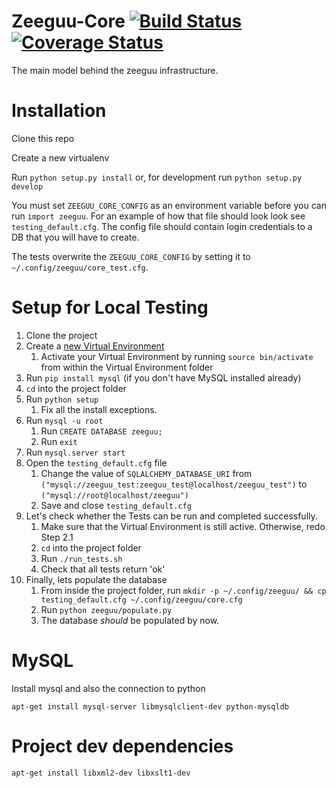 # Zeeguu-Core [![Build Status](https://travis-ci.org/mircealungu/Zeeguu-Core.svg?branch=master)](https://travis-ci.org/mircealungu/Zeeguu-Core) [![Coverage Status](https://coveralls.io/repos/github/mircealungu/Zeeguu-Core/badge.svg?branch=master)](https://coveralls.io/github/mircealungu/Zeeguu-Core?branch=master)

The main model behind the zeeguu infrastructure.


# Installation

Clone this repo

Create a new virtualenv

Run `python setup.py install` or, for development run `python setup.py develop`

You must set `ZEEGUU_CORE_CONFIG` as an environment variable
before you can run `import zeeguu`. For an example of how that
file should look look see `testing_default.cfg`. The config file
should contain login credentials to a DB that you will have to 
create.

The tests overwrite the `ZEEGUU_CORE_CONFIG` by setting it to 
`~/.config/zeeguu/core_test.cfg`.

# Setup for Local Testing
1. Clone the project
2. Create a [new Virtual Environment](http://www.pythonforbeginners.com/basics/how-to-use-python-virtualenv)
   1. Activate your Virtual Environment by running `source bin/activate` from within the Virtual Environment folder
3. Run `pip install mysql` (if you don't have MySQL installed already)
4. `cd` into the project folder
5. Run `python setup`
   1. Fix all the install exceptions.
6. Run `mysql -u root`
   1. Run `CREATE DATABASE zeeguu;`
   2. Run `exit`
6. Run `mysql.server start`
7. Open the `testing_default.cfg` file
   1. Change the value of `SQLALCHEMY_DATABASE_URI` from `("mysql://zeeguu_test:zeeguu_test@localhost/zeeguu_test")` to `("mysql://root@localhost/zeeguu")`
   2. Save and close `testing_default.cfg`
8. Let's check whether the Tests can be run and completed successfully.
   1. Make sure that the Virtual Environment is still active. Otherwise, redo Step 2.1
   2. `cd` into the project folder
   3. Run `./run_tests.sh`
   4. Check that all tests return 'ok'
9. Finally, lets populate the database
   1. From inside the project folder, run `mkdir -p ~/.config/zeeguu/ && cp testing_default.cfg ~/.config/zeeguu/core.cfg`
   2. Run `python zeeguu/populate.py`
   3. The database *should* be populated by now.

# MySQL

Install mysql and also the connection to python
```
apt-get install mysql-server libmysqlclient-dev python-mysqldb
```

# Project dev dependencies
```
apt-get install libxml2-dev libxslt1-dev
```
